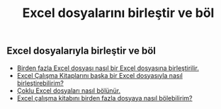 ﻿---
title: Excel dosyalarını birleştir ve böl
second_title: Documen
linktitle: Birleştir ve Böl
type: docs
url: /tr/merge-and-split/
keywords: Merge Excel Files,Combine Excel Sheets,Join Excel Spreadsheets,Merge Multiple Excel Files,Split Excel File,Excel Sheet Separator,Excel Workbook Splitte
description: Aspose.Cells Cloud REST API, Excel dosyasında birleştirme ve ayırma ile çalışmayı destekler. SDK, çeşitli geliştirme dillerini destekler. Bunlar arasında Android, C#, Go, Java, NodeJS, Perl, PHP, Python, Ruby ve Swift bulunur.
weight: 32
kwords: Excel Dosyayı Birleştir, Excel Sayfayı Birleştir, Excel Elektronik Tabloyu Birleştir, Birden Fazla Excel Dosyayı Birleştir, Excel Dosyasını Böl, Excel Sayfa Ayırıcı, Excel Çalışma Kitabı Ayırıcı
---
## Excel dosyalarıyla birleştir ve böl

- [Birden fazla Excel dosyası nasıl bir Excel dosyasına birleştirilir.](/cells/tr/merge-multi-files-into-excel/)
- [Excel Çalışma Kitaplarını başka bir Excel dosyasıyla nasıl birleştirebilirim?](/cells/tr/merge-an-excel-file-into-the-excel-file/)
- [Çoklu Excel dosyaları nasıl bölünür.](/cells/tr/split-multi-excel-files/)
- [Excel çalışma kitabını birden fazla dosyaya nasıl bölebilirim?](/cells/tr/split-an-excel-file-to-multi-files/)
